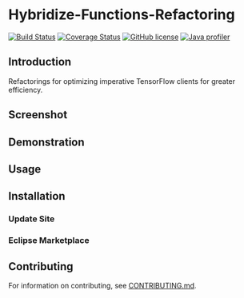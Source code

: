# Hybridize-Functions-Refactoring

[![Build Status](https://app.travis-ci.com/ponder-lab/Hybridize-Functions-Refactoring.svg?token=ysqq4ZuxzD688KNytWSA&branch=main)](https://app.travis-ci.com/ponder-lab/Hybridize-Functions-Refactoring) [![Coverage Status](https://coveralls.io/repos/github/ponder-lab/Hybridize-Functions-Refactoring/badge.svg?branch=main&t=PffqbW)](https://coveralls.io/github/ponder-lab/Hybridize-Functions-Refactoring?branch=main) [![GitHub license](https://img.shields.io/badge/license-Eclipse-blue.svg)](https://github.com/ponder-lab/Hybridize-Functions-Refactoring/raw/master/LICENSE) [![Java profiler](https://www.ej-technologies.com/images/product_banners/jprofiler_small.png)](https://www.ej-technologies.com/products/jprofiler/overview.html)

## Introduction

Refactorings for optimizing imperative TensorFlow clients for greater efficiency.

## Screenshot

## Demonstration

## Usage

## Installation

### Update Site

### Eclipse Marketplace

## Contributing

For information on contributing, see [CONTRIBUTING.md][contrib].

[wiki]: https://github.com/ponder-lab/Hybridize-Functions-Refactoring/wiki
[eclipse]: http://eclipse.org
[contrib]: https://github.com/ponder-lab/Hybridize-Functions-Refactoring/blob/main/CONTRIBUTING.md

